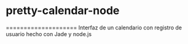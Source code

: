 # pretty-calendar-node
====================
Interfaz de un calendario con registro de usuario hecho con Jade y node.js

